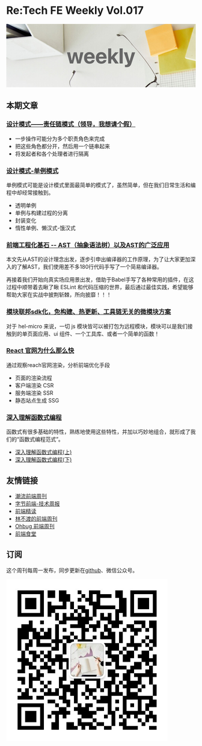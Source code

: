 # Re:Tech FE Weekly Vol.017

![](https://raw.githubusercontent.com/retech-fe/image-hosting/main/img/2022/08/08/11-10-04-9b39540aa9ffa2223c6198a222fb47a0-dcca450c-0118-4e49-b97a-d3c3b7571eb2-725b53.png)

## 本期文章

### [设计模式——责任链模式（领导，我想请个假）](https://retech-fe.github.io/design-pattern/docs/behavioral-pattern/chain-of-responsibility)

+ 一步操作可能分为多个职责角色来完成
+ 把这些角色都分开，然后用一个链串起来
+ 将发起者和各个处理者进行隔离

### [设计模式-单例模式](https://retech-fe.github.io/design-pattern/docs/creational-pattern/singleton/)

单例模式可能是设计模式里面最简单的模式了，虽然简单，但在我们日常生活和编程中却经常接触到。

+ 透明单例
+ 单例与构建过程的分离
+ 封装变化
+ 惰性单例、懒汉式-饿汉式

### [前端工程化基石 -- AST（抽象语法树）以及AST的广泛应用](https://juejin.cn/post/7155151377013047304)

本文先从AST的设计理念出发，逐步引申出编译器的工作原理，为了让大家更加深入的了解AST，我们使用差不多180行代码手写了一个简易编译器。

再接着我们开始向真实场应用景出发，借助于Babel手写了各种常用的插件，在这过程中顺带着去瞅了瞅 ESLint 和代码压缩的世界，最后通过最佳实践，希望能够帮助大家在实战中披荆斩棘，所向披靡！！！


### [模块联邦sdk化，免构建、热更新、工具链无关的微模块方案](https://tnfe.github.io/hel/)

对于 hel-micro 来说，一切 js 模块皆可以被打包为远程模块，模块可以是我们接触到的单页面应用、ui 组件、一个工具库、或者一个简单的函数！


### [React 官网为什么那么快](https://mp.weixin.qq.com/s/mG4fl5awnFs3IE5DdUmL5w)

通过观察reach官网渲染，分析前端优化手段

+ 页面的渲染流程
+ 客户端渲染 CSR
+ 服务端渲染 SSR
+ 静态站点生成 SSG


### [深入理解函数式编程](https://juejin.cn/post/7159445281203814414)

函数式有很多基础的特性，熟练地使用这些特性，并加以巧妙地组合，就形成了我们的“函数式编程范式”。

+ [深入理解函数式编程(上)](https://juejin.cn/post/7159445281203814414)
+ [深入理解函数式编程(下)](https://juejin.cn/post/7159444835873587231)


## 友情链接

- [潮流前端周刊](https://github.com/tw93/weekly)
- [字节前端-技术周报](https://juejin.cn/user/4098589725834317)
- [前端精读](https://github.com/ascoders/weekly)
- [林不渡的前端周刊](https://fe-weekly.netlify.app/)
- [Ohbug 前端周刊](https://github.com/ohbug-org/weekly)
- [前端食堂](https://github.com/Geekhyt/weekly)

## 订阅

这个周刊每周一发布，同步更新在[github](https://github.com/retech-fe/weekly)、微信公众号。

![](https://raw.githubusercontent.com/retech-fe/image-hosting/main/img/2022/08/08/11-10-31-00dddeb5e5c7f41d76b8a886daf30c30-qrcode_for_gh_1ab4464eae79_430-173b0f.jpg)
